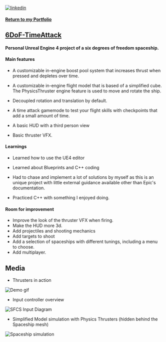 
[![linkedin](https://img.shields.io/badge/linkedin-0A66C2?style=for-the-badge&logo=linkedin&logoColor=white)](https://www.linkedin.com/in/matheus-perches/)

#### [Return to my Portfolio](https://github.com/matheusperches/matheusperches.github.io) 

## [6DoF-TimeAttack](https://github.com/matheusperches/6DoF-TimeAttack)

#### Personal Unreal Engine 4 project of a six degrees of freedom spaceship.

#### Main features

- A customizable in-engine boost pool system that increases thrust when pressed and depletes over time.

- A customizable in-engine flight model that is based of a simplified cube. The PhysicsThruster engine feature is used to move and rotate the ship.

- Decoupled rotation and translation by default.

- A time attack gamemode to test your flight skills with checkpoints that add a small amount of time. 

- A basic HUD with a third person view

- Basic thruster VFX.

#### Learnings
- Learned how to use the UE4 editor

- Learned about Blueprints and C++ coding 

- Had to chase and implement a lot of solutions by myself as this is an unique project with little external guidance available other than Epic's documentation.

- Practiced C++ with something I enjoyed doing.

#### Room for improvement
- Improve the look of the thruster VFX when firing. 
- Make the HUD more 3d.
- Add projectiles and shooting mechanics
- Add targets to shoot
- Add a selection of spaceships with different tunings, including a menu to choose.
- Add multiplayer.
## Media

- Thrusters in action 

![Demo gif](https://raw.githubusercontent.com/matheusperches/PlaygroundProj/main/Info/demo_video-ezgif.com-optimize.gif)

- Input controller overview

![SFCS Input Diagram](https://raw.githubusercontent.com/matheusperches/PlaygroundProj/main/Info/sfcs.jpg)

- Simplified Model simulation with Physics Thrusters (hidden behind the Spaceship mesh)

 ![Spaceship simulation](https://raw.githubusercontent.com/matheusperches/PlaygroundProj/main/Info/behind_the_scenes.png) 
